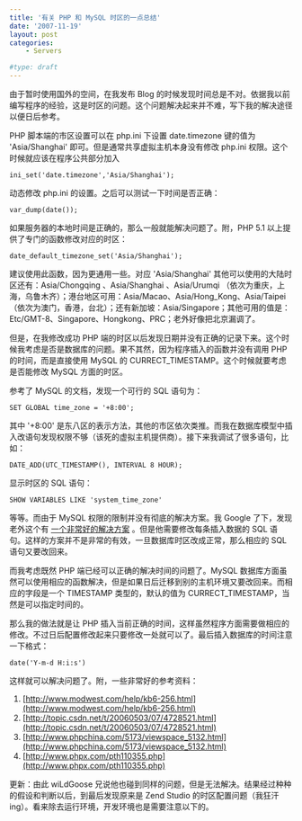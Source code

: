 ```yaml
---
title: '有关 PHP 和 MySQL 时区的一点总结'
date: '2007-11-19'
layout: post
categories:
    - Servers

#type: draft
---
```


由于暂时使用国外的空间，在我发布 Blog 的时候发现时间总是不对。依据我以前编写程序的经验，这是时区的问题。这个问题解决起来并不难，写下我的解决途径以便日后参考。

PHP 脚本端的市区设置可以在 php.ini 下设置 date.timezone 键的值为 'Asia/Shanghai' 即可。但是通常共享虚拟主机本身没有修改 php.ini 权限。这个时候就应该在程序公共部分加入

    ini_set('date.timezone','Asia/Shanghai');

动态修改 php.ini 的设置。之后可以测试一下时间是否正确：

    var_dump(date());

如果服务器的本地时间是正确的，那么一般就能解决问题了。附，PHP 5.1 以上提供了专门的函数修改对应的时区：

    date_default_timezone_set('Asia/Shanghai');

建议使用此函数，因为更通用一些。对应 'Asia/Shanghai' 其他可以使用的大陆时区还有：Asia/Chongqing 、Asia/Shanghai 、Asia/Urumqi （依次为重庆，上海，乌鲁木齐）；港台地区可用：Asia/Macao、Asia/Hong_Kong、Asia/Taipei（依次为澳门，香港，台北）；还有新加坡：Asia/Singapore；其他可用的值是：Etc/GMT-8、Singapore、Hongkong、PRC；老外好像把北京漏调了。

但是，在我修改成功 PHP 端的时区以后发现日期并没有正确的记录下来。这个时候我考虑是否是数据库的问题。果不其然，因为程序插入的函数并没有调用 PHP 的时间，而是直接使用 MySQL 的 CURRECT_TIMESTAMP。这个时候就要考虑是否能修改 MySQL 方面的时区。

参考了 MySQL 的文档，发现一个可行的 SQL 语句为：

    SET GLOBAL time_zone = '+8:00'; 

其中 '+8:00' 是东八区的表示方法，其他的市区依次类推。而我在数据库模型中插入改语句发现权限不够（该死的虚拟主机提供商）。接下来我调试了很多语句，比如：

    DATE_ADD(UTC_TIMESTAMP(), INTERVAL 8 HOUR);

显示时区的 SQL 语句：

    SHOW VARIABLES LIKE 'system_time_zone'

等等。而由于 MySQL 权限的限制并没有彻底的解决方案。我 Google 了下，发现老外这个有 [一个非常好的解决方案](http://www.modwest.com/help/kb6-256.html) 。但是他需要修改每条插入数据的 SQL 语句。这样的方案并不是非常的有效，一旦数据库时区改成正常，那么相应的 SQL 语句又要改回来。

而我考虑既然 PHP 端已经可以正确的解决时间的问题了。MySQL 数据库方面虽然可以使用相应的函数解决，但是如果日后迁移到别的主机环境又要改回来。而相应的字段是一个 TIMESTAMP 类型的，默认的值为 CURRECT_TIMESTAMP，当然是可以指定时间的。

那么我的做法就是让 PHP 插入当前正确的时间，这样虽然程序方面需要做相应的修改。不过日后配置修改起来只要修改一处就可以了。最后插入数据库的时间注意一下格式：

    date('Y-m-d H:i:s')

这样就可以解决问题了。附，一些非常好的参考资料：

1.  [http://www.modwest.com/help/kb6-256.html](http://www.modwest.com/help/kb6-256.html)
2.  [http://topic.csdn.net/t/20060503/07/4728521.html](http://topic.csdn.net/t/20060503/07/4728521.html)
3.  [http://www.phpchina.com/5173/viewspace_5132.html](http://www.phpchina.com/5173/viewspace_5132.html)
4.  [http://www.phpx.com/pth110355.php](http://www.phpx.com/pth110355.php) 

更新：由此 wiLdGoose 兄说他也碰到同样的问题，但是无法解决。结果经过种种的假设和判断以后，到最后发现原来是 Zend Studio 的时区配置问题（我狂汗ing）。看来除去运行环境，开发环境也是需要注意以下的。
